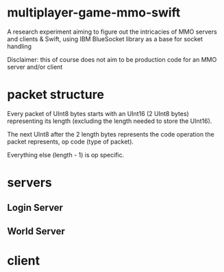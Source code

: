 # multiplayer-game-mmo-swift
A research experiment aiming to figure out the intricacies of MMO servers and clients &amp; Swift, using IBM BlueSocket library as a base for socket handling


Disclaimer: this of course does not aim to be production code for an MMO server and/or client

# packet structure
Every packet of UInt8 bytes starts with an UInt16 (2 UInt8 bytes) representing its length (excluding the length needed to store the UInt16).

The next UInt8 after the 2 length bytes represents the code operation the packet represents, op code (type of packet).

Everything else (length - 1) is op specific.

# servers

## Login Server


## World Server


# client
